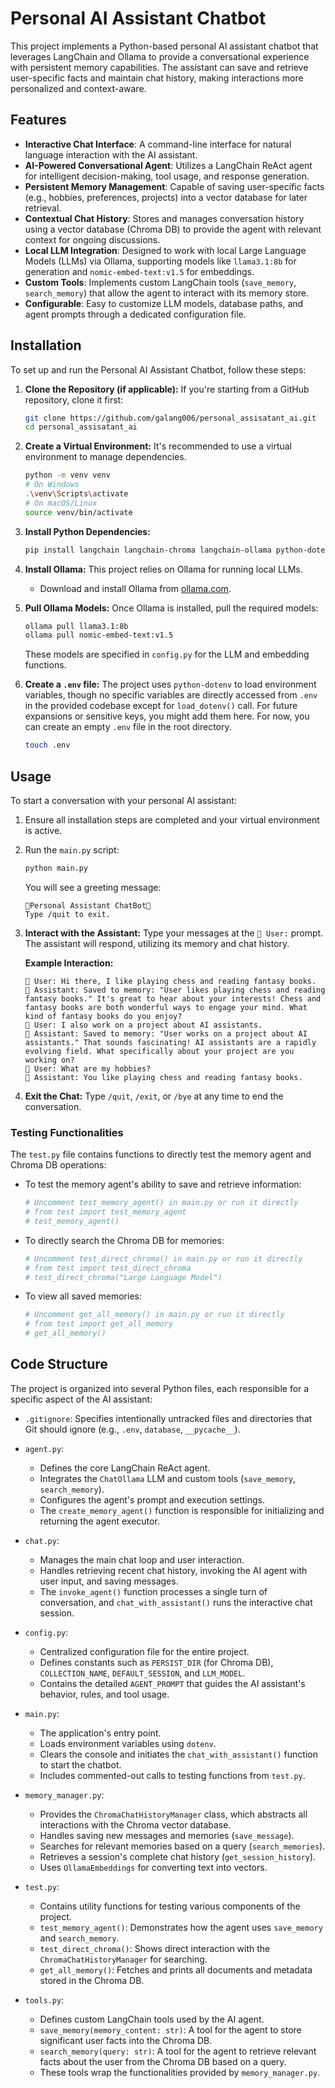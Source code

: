 # Personal AI Assistant Chatbot

This project implements a Python-based personal AI assistant chatbot that leverages LangChain and Ollama to provide a conversational experience with persistent memory capabilities. The assistant can save and retrieve user-specific facts and maintain chat history, making interactions more personalized and context-aware.

## Features
-   **Interactive Chat Interface**: A command-line interface for natural language interaction with the AI assistant.
-   **AI-Powered Conversational Agent**: Utilizes a LangChain ReAct agent for intelligent decision-making, tool usage, and response generation.
-   **Persistent Memory Management**: Capable of saving user-specific facts (e.g., hobbies, preferences, projects) into a vector database for later retrieval.
-   **Contextual Chat History**: Stores and manages conversation history using a vector database (Chroma DB) to provide the agent with relevant context for ongoing discussions.
-   **Local LLM Integration**: Designed to work with local Large Language Models (LLMs) via Ollama, supporting models like `llama3.1:8b` for generation and `nomic-embed-text:v1.5` for embeddings.
-   **Custom Tools**: Implements custom LangChain tools (`save_memory`, `search_memory`) that allow the agent to interact with its memory store.
-   **Configurable**: Easy to customize LLM models, database paths, and agent prompts through a dedicated configuration file.

## Installation

To set up and run the Personal AI Assistant Chatbot, follow these steps:

1.  **Clone the Repository (if applicable):**
    If you're starting from a GitHub repository, clone it first:
    ```bash
    git clone https://github.com/galang006/personal_assisatant_ai.git
    cd personal_assisatant_ai
    ```

2.  **Create a Virtual Environment:**
    It's recommended to use a virtual environment to manage dependencies.
    ```bash
    python -m venv venv
    # On Windows
    .\venv\Scripts\activate
    # On macOS/Linux
    source venv/bin/activate
    ```

3.  **Install Python Dependencies:**

    ```bash
    pip install langchain langchain-chroma langchain-ollama python-dotenv chromadb==0.4.24 # Specify chromadb version for compatibility
    ```

4.  **Install Ollama:**
    This project relies on Ollama for running local LLMs.
    -   Download and install Ollama from [ollama.com](https://ollama.com/download).

5.  **Pull Ollama Models:**
    Once Ollama is installed, pull the required models:
    ```bash
    ollama pull llama3.1:8b
    ollama pull nomic-embed-text:v1.5
    ```
    These models are specified in `config.py` for the LLM and embedding functions.

6.  **Create a `.env` file:**
    The project uses `python-dotenv` to load environment variables, though no specific variables are directly accessed from `.env` in the provided codebase except for `load_dotenv()` call. For future expansions or sensitive keys, you might add them here. For now, you can create an empty `.env` file in the root directory.
    ```bash
    touch .env
    ```

## Usage

To start a conversation with your personal AI assistant:

1.  Ensure all installation steps are completed and your virtual environment is active.
2.  Run the `main.py` script:
    ```bash
    python main.py
    ```

    You will see a greeting message:
    ```
    🤖Personal Assistant ChatBot🤖
    Type /quit to exit.
    ```

3.  **Interact with the Assistant:**
    Type your messages at the `🙂 User:` prompt. The assistant will respond, utilizing its memory and chat history.

    **Example Interaction:**

    ```
    🙂 User: Hi there, I like playing chess and reading fantasy books.
    🤖 Assistant: Saved to memory: "User likes playing chess and reading fantasy books." It's great to hear about your interests! Chess and fantasy books are both wonderful ways to engage your mind. What kind of fantasy books do you enjoy?
    🙂 User: I also work on a project about AI assistants.
    🤖 Assistant: Saved to memory: "User works on a project about AI assistants." That sounds fascinating! AI assistants are a rapidly evolving field. What specifically about your project are you working on?
    🙂 User: What are my hobbies?
    🤖 Assistant: You like playing chess and reading fantasy books.
    ```

4.  **Exit the Chat:**
    Type `/quit`, `/exit`, or `/bye` at any time to end the conversation.

### Testing Functionalities

The `test.py` file contains functions to directly test the memory agent and Chroma DB operations:

-   To test the memory agent's ability to save and retrieve information:
    ```python
    # Uncomment test_memory_agent() in main.py or run it directly
    # from test import test_memory_agent
    # test_memory_agent()
    ```
-   To directly search the Chroma DB for memories:
    ```python
    # Uncomment test_direct_chroma() in main.py or run it directly
    # from test import test_direct_chroma
    # test_direct_chroma("Large Language Model")
    ```
-   To view all saved memories:
    ```python
    # Uncomment get_all_memory() in main.py or run it directly
    # from test import get_all_memory
    # get_all_memory()
    ```

## Code Structure

The project is organized into several Python files, each responsible for a specific aspect of the AI assistant:

-   `.gitignore`: Specifies intentionally untracked files and directories that Git should ignore (e.g., `.env`, `database`, `__pycache__`).

-   `agent.py`:
    -   Defines the core LangChain ReAct agent.
    -   Integrates the `ChatOllama` LLM and custom tools (`save_memory`, `search_memory`).
    -   Configures the agent's prompt and execution settings.
    -   The `create_memory_agent()` function is responsible for initializing and returning the agent executor.

-   `chat.py`:
    -   Manages the main chat loop and user interaction.
    -   Handles retrieving recent chat history, invoking the AI agent with user input, and saving messages.
    -   The `invoke_agent()` function processes a single turn of conversation, and `chat_with_assistant()` runs the interactive chat session.

-   `config.py`:
    -   Centralized configuration file for the entire project.
    -   Defines constants such as `PERSIST_DIR` (for Chroma DB), `COLLECTION_NAME`, `DEFAULT_SESSION`, and `LLM_MODEL`.
    -   Contains the detailed `AGENT_PROMPT` that guides the AI assistant's behavior, rules, and tool usage.

-   `main.py`:
    -   The application's entry point.
    -   Loads environment variables using `dotenv`.
    -   Clears the console and initiates the `chat_with_assistant()` function to start the chatbot.
    -   Includes commented-out calls to testing functions from `test.py`.

-   `memory_manager.py`:
    -   Provides the `ChromaChatHistoryManager` class, which abstracts all interactions with the Chroma vector database.
    -   Handles saving new messages and memories (`save_message`).
    -   Searches for relevant memories based on a query (`search_memories`).
    -   Retrieves a session's complete chat history (`get_session_history`).
    -   Uses `OllamaEmbeddings` for converting text into vectors.

-   `test.py`:
    -   Contains utility functions for testing various components of the project.
    -   `test_memory_agent()`: Demonstrates how the agent uses `save_memory` and `search_memory`.
    -   `test_direct_chroma()`: Shows direct interaction with the `ChromaChatHistoryManager` for searching.
    -   `get_all_memory()`: Fetches and prints all documents and metadata stored in the Chroma DB.

-   `tools.py`:
    -   Defines custom LangChain tools used by the AI agent.
    -   `save_memory(memory_content: str)`: A tool for the agent to store significant user facts into the Chroma DB.
    -   `search_memory(query: str)`: A tool for the agent to retrieve relevant facts about the user from the Chroma DB based on a query.
    -   These tools wrap the functionalities provided by `memory_manager.py`.